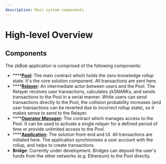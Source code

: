 ```yaml
---
description: Main system components
---
```


# High-level Overview

## Components&#x20;

The zkBob application is comprised of the following components:

* ****[**Pool**](contracts-and-circuits/the-pool-contract/)**:** The main contract which holds the zero-knowledge rollup state. It's the core solution component. All transactions are sent here.
* ****[**Relayer**](relayer-node/)**:** An intermediate actor between users and the Pool. The Relayer receives user transactions, calculates zkSNARKs, and sends transactions to the Pool in a serial manner. While users can send transactions directly to the Pool, the collision probability increases (and user transactions can be reverted due to incorrect rollup state), so it makes sense to send to the Relayer.
* ****[**Operator Manager**](contracts-and-circuits/operator-manager-contract/)**:** The contract which manages access to the Pool. It can be used to activate a single relayer for a defined period of time or provide unlimited access to the Pool.
* ****[**Application**](../using-zkbob/zkbob-app/): The solution front-end and UI. All transactions are initiated here. The application synchronises a user account with the rollup, and helps to create transactions.
* **Bridge**: Currently under development. Bridges can deposit the user's funds from the other networks (e.g. Ethereum) to the Pool directly.

